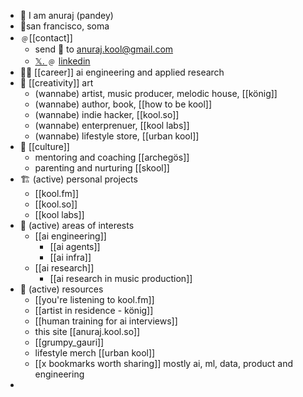- 👋 I am anuraj (pandey)
- 📍san francisco, soma
- ﹫[[contact]]
	- send 👋 to anuraj.kool@gmail.com
	- [𝕏.  ](https://x.com/anuraj_kool) ﹫ [linkedin](https://www.linkedin.com/in/anuraj-pandey-5749b48/)
- 🧑‍💻 [[career]] ai engineering and applied research
- 🎹 [[creativity]] art
	- (wannabe) artist, music producer, melodic house, [[könig]]
	- (wannabe) author, book, [[how to be kool]]
	- (wannabe) indie hacker, [[kool.so]]
	- (wannabe) enterprenuer, [[kool labs]]
	- (wannabe) lifestyle store, [[urban kool]]
- 🧫 [[culture]]
	- mentoring and coaching [[archegös]]
	- parenting and nurturing [[skool]]
- 🏗️ (active) personal projects
	- [[kool.fm]]
	- [[kool.so]]
	- [[kool labs]]
- 📖 (active) areas of interests
	- [[ai engineering]]
		- [[ai agents]]
		- [[ai infra]]
	- [[ai research]]
		- [[ai research in music production]]
- 🔖 (active) resources
	- [[you're listening to kool.fm]]
	- [[artist in residence - könig]]
	- [[human training for ai interviews]]
	- this site [[anuraj.kool.so]]
	- [[grumpy_gauri]]
	- lifestyle merch [[urban kool]]
	- [[x bookmarks worth sharing]] mostly ai, ml, data, product and engineering
-